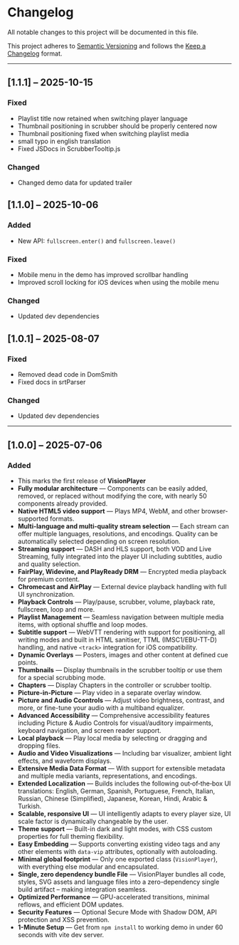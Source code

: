 # Changelog

All notable changes to this project will be documented in this file.

This project adheres to [Semantic Versioning](https://semver.org) and follows the [Keep a Changelog](https://keepachangelog.com/en/1.1.0/) format.

---
## [1.1.1] – 2025-10-15

### Fixed

- Playlist title now retained when switching player language
- Thumbnail positioning in scrubber should be properly centered now
- Thumbnail positioning fixed when switching playlist media
- small typo in english translation
- Fixed JSDocs in ScrubberTooltip.js

### Changed

- Changed demo data for updated trailer

## [1.1.0] – 2025-10-06

### Added

- New API: `fullscreen.enter()` and `fullscreen.leave()`

### Fixed

- Mobile menu in the demo has improved scrollbar handling
- Improved scroll locking for iOS devices when using the mobile menu

### Changed

- Updated dev dependencies

## [1.0.1] – 2025-08-07

### Fixed

- Removed dead code in DomSmith
- Fixed docs in srtParser

### Changed

- Updated dev dependencies

---

## [1.0.0] – 2025-07-06

### Added

- This marks the first release of **VisionPlayer**
- **Fully modular architecture** — Components can be easily added, removed, or replaced without modifying the core, with nearly 50 components already provided.
- **Native HTML5 video support** — Plays MP4, WebM, and other browser-supported formats.
- **Multi-language and multi-quality stream selection** — Each stream can offer multiple languages, resolutions, and encodings. Quality can be automatically selected depending on screen resolution.
- **Streaming support** — DASH and HLS support, both VOD and Live Streaming, fully integrated into the player UI including subtitles, audio and quality selection.
- **FairPlay, Widevine, and PlayReady DRM** — Encrypted media playback for premium content.
- **Chromecast and AirPlay** — External device playback handling with full UI synchronization.
- **Playback Controls** — Play/pause, scrubber, volume, playback rate, fullscreen, loop and more.
- **Playlist Management** — Seamless navigation between multiple media items, with optional shuffle and loop modes.
- **Subtitle support** — WebVTT rendering with support for positioning, all writing modes and built in HTML sanitiser, TTML (IMSC1/EBU-TT-D) handling, and native `<track>` integration for iOS compatibility.
- **Dynamic Overlays** — Posters, images and other content at defined cue points.
- **Thumbnails** — Display thumbnails in the scrubber tooltip or use them for a special scrubbing mode.
- **Chapters** — Display Chapters in the controller or scrubber tooltip.
- **Picture-in-Picture** — Play video in a separate overlay window.
- **Picture and Audio Ccontrols** — Adjust video brightness, contrast, and more, or fine-tune your audio with a multiband equalizer.
- **Advanced Accessibility** — Comprehensive accessibility features including Picture & Audio Controls for visual/auditory impairments, keyboard navigation, and screen reader support.
- **Local playback** — Play local media by selecting or dragging and dropping files.
- **Audio and Video Visualizations** — Including bar visualizer, ambient light effects, and waveform displays.
- **Extensive Media Data Format** — With support for extensible metadata and multiple media variants, representations, and encodings.
- **Extended Localization** — Builds includes the following out‑of‑the‑box UI translations: English, German, Spanish, Portuguese, French, Italian, Russian, Chinese (Simplified), Japanese, Korean, Hindi, Arabic & Turkish.
- **Scalable, responsive UI** — UI intelligently adapts to every player size, UI scale factor is dynamically changeable by the user.
- **Theme support** — Built-in dark and light modes, with CSS custom properties for full theming flexibility.
- **Easy Embedding** — Supports converting existing video tags and any other elements with `data-vip` attributes, optionally with autoloading.
- **Minimal global footprint** — Only one exported class (`VisionPlayer`), with everything else modular and encapsulated.
- **Single, zero dependency bundle File** — VisionPlayer bundles all code, styles, SVG assets and language files into a zero-dependency single build artifact – making integration seamless.
- **Optimized Performance** — GPU-accelerated transitions, minimal reflows, and efficient DOM updates.
- **Security Features** — Optional Secure Mode with Shadow DOM, API protection and XSS prevention.
- **1-Minute Setup** — Get from `npm install` to working demo in under 60 seconds with vite dev server.